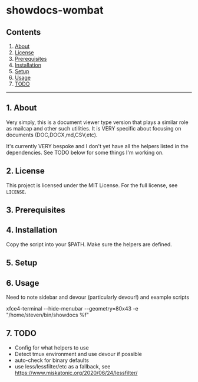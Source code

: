 # showdocs-wombat


## Contents
 1. [About](#1-about)
 2. [License](#2-license)
 3. [Prerequisites](#3-prerequisites)
 4. [Installation](#4-installation)
 5. [Setup](#5-setup)
 6. [Usage](#6-usage)
 7. [TODO](#12-todo)

***

## 1. About

Very simply, this is a document viewer type version that plays a similar role 
as mailcap and other such utilities. It is VERY specific about focusing on 
documents (DOC,DOCX,md,CSV,etc).  

It's currently VERY bespoke and I don't yet have all the helpers listed in the 
dependencies.  See TODO below for some things I'm working on.

## 2. License

This project is licensed under the MIT License. For the full license, see `LICENSE`.

## 3. Prerequisites


## 4. Installation

Copy the script into your $PATH.  Make sure the helpers are defined.

## 5. Setup

## 6. Usage

Need to note sidebar and devour (particularly devour!) and example scripts

xfce4-terminal --hide-menubar --geometry=80x43 -e "/home/steven/bin/showdocs %f"

## 7. TODO

* Config for what helpers to use
* Detect tmux environment and use devour if possible
* auto-check for binary defaults
* use less/lessfilter/etc as a fallback, see https://www.miskatonic.org/2020/06/24/lessfilter/
